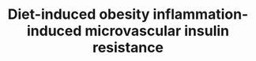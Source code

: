 ---
authors:
- DeSl
- L Dupuis
description: Endothelial dysfunction and vascular insulin resistance usually coexist
  and chronic inflammation engenders both. Salicylate treatment fully inhibited vascular
  inflammation, prevented microvascular insulin resistance and significantly improved
  muscle metabolic responses to insulin. Insulin resistance and inflammation play
  an essential role in the process of microvascular insuline resistance. This study
  was performed on rats; a (+) or (-) indicates a change in regulation, due to high
  fat diet induced diabetes mellitus.
last-edited: 2020-03-16
organisms:
- Rattus norvegicus
redirect_from:
- /index.php/Pathway:WP4161
- /instance/WP4161
schema-jsonld:
- '@context': https://schema.org/
  '@id': https://wikipathways.github.io/pathways/WP4161.html
  '@type': Dataset
  creator:
    '@type': Organization
    name: WikiPathways
  description: Endothelial dysfunction and vascular insulin resistance usually coexist
    and chronic inflammation engenders both. Salicylate treatment fully inhibited
    vascular inflammation, prevented microvascular insulin resistance and significantly
    improved muscle metabolic responses to insulin. Insulin resistance and inflammation
    play an essential role in the process of microvascular insuline resistance. This
    study was performed on rats; a (+) or (-) indicates a change in regulation, due
    to high fat diet induced diabetes mellitus.
  keywords:
  - platelet activation
  - Insuline resistance
  - insuline resistence (+)
  - Insulin
  - CAMS (KAM-1)
  - Inflammation PW
  - VSMC growth
  - 'symapatic '
  - PA 1 (+)
  - nervous system
  - TF (+)
  - Diabetes Mellitus (type 2)
  - TLRs
  - JNK
  - organ dysfunction
  - oxidative stress
  - TNFalpha
  - hyperinsulinemia
  - RAGE
  - Vasoconstriction
  - NO (-)
  - RAGE PW
  - eNOS (-)
  - AKT
  - Thrombosis
  - Peripheral resistance (+)
  - hypercoagulation
  - ROS
  - Inflammation
  - Cytokinase (K-1)
  - Chemokinase (MCP-1)
  - CAMS (KAM-1) (+)
  - stress
  - Salicylate treatment
  - Hypertension
  - Vasodilation (-)
  - AP-1 (+)
  - endothelial dysfunction
  - insuline uptake (-)
  - free fatty acids (tryglycerides)
  - Hyperglycemmia
  - AT II (+)
  - Protein Kinase C
  - NFkB (+)
  - ET 1 (+)
  license: CC0
  name: Diet-induced obesity inflammation-induced microvascular insulin resistance
seo: CreativeWork
title: Diet-induced obesity inflammation-induced microvascular insulin resistance
wpid: WP4161
---